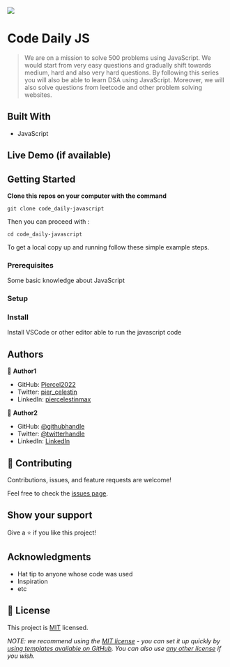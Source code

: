 ![](https://img.shields.io/badge/Microverse-blueviolet)

# Code Daily JS

> We are on a mission to solve 500 problems using JavaScript. We would start from very easy questions and gradually shift towards medium, hard and also very hard questions. By following this series you will also be able to learn DSA using JavaScript. Moreover, we will also solve questions from leetcode and other problem solving websites.


## Built With

- JavaScript

## Live Demo (if available)



## Getting Started

**Clone this repos on your computer with the command**
```
git clone code_daily-javascript
```
Then you can proceed with :
```
cd code_daily-javascript
```


To get a local copy up and running follow these simple example steps.

### Prerequisites
Some basic knowledge about JavaScript
### Setup

### Install
Install VSCode or other editor able to run the javascript code


## Authors

👤 **Author1**

- GitHub: [Piercel2022](https://github.com/Piercel2022)
- Twitter: [pier_celestin](https://twitter.com/pier_celestin)
- LinkedIn: [piercelestinmax](https://linkedin.com/in/piercelestinmax)

👤 **Author2**

- GitHub: [@githubhandle](https://github.com/githubhandle)
- Twitter: [@twitterhandle](https://twitter.com/twitterhandle)
- LinkedIn: [LinkedIn](https://linkedin.com/in/linkedinhandle)

## 🤝 Contributing

Contributions, issues, and feature requests are welcome!

Feel free to check the [issues page](../../issues/).

## Show your support

Give a ⭐️ if you like this project!

## Acknowledgments

- Hat tip to anyone whose code was used
- Inspiration
- etc

## 📝 License

This project is [MIT](./LICENSE) licensed.

_NOTE: we recommend using the [MIT license](https://choosealicense.com/licenses/mit/) - you can set it up quickly by [using templates available on GitHub](https://docs.github.com/en/communities/setting-up-your-project-for-healthy-contributions/adding-a-license-to-a-repository). You can also use [any other license](https://choosealicense.com/licenses/) if you wish._
